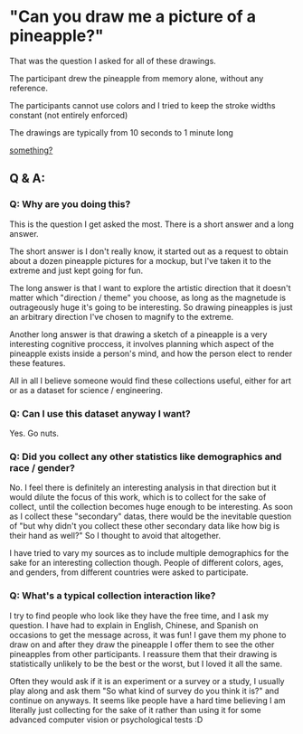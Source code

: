 # "Can you draw me a picture of a pineapple?"

That was the question I asked for all of these drawings. 

The participant drew the pineapple from memory alone, without any reference. 

The participants cannot use colors and I tried to keep the stroke widths constant (not entirely enforced)

The drawings are typically from 10 seconds to 1 minute long

[something?](drawings/sketch-1475005799999.png)


## Q & A:

### Q: Why are you doing this?

This is the question I get asked the most. There is a short answer and a long
answer.

The short answer is I don't really know, it started out as a request to obtain
about a dozen pineapple pictures for a mockup, but I've taken it to the extreme
and just kept going for fun.

The long answer is that I want to explore the artistic direction that it
doesn't matter which "direction / theme" you choose, as long as the magnetude
is outrageously huge it's going to be interesting. So drawing pineapples is
just an arbitrary direction I've chosen to magnify to the extreme.

Another long answer is that drawing a sketch of a pineapple is a very
interesting cognitive proccess, it involves planning which aspect of the
pineapple exists inside a person's mind, and how the person elect to render
these features. 

All in all I believe someone would find these collections useful, either for
art or as a dataset for science / engineering.

### Q: Can I use this dataset anyway I want?

Yes. Go nuts.

### Q: Did you collect any other statistics like demographics and race / gender?

No. I feel there is definitely an interesting analysis in that direction but it
would dilute the focus of this work, which is to collect for the sake of
collect, until the collection becomes huge enough to be interesting. As soon
as I collect these "secondary" datas, there would be the inevitable question of 
"but why didn't you collect these other secondary data like how big is their hand
as well?" So I thought to avoid that altogether.

I have tried to vary my sources as to include multiple demographics for the
sake for an interesting collection though. People of different colors, ages,
and genders, from different countries were asked to participate.

### Q: What's a typical collection interaction like?

I try to find people who look like they have the free time, and I ask my
question. I have had to explain in English, Chinese, and Spanish on occasions
to get the message across, it was fun!  I gave them my phone to draw on and
after they draw the pineapple I offer them to see the other pineapples from
other participants. I reassure them that their drawing is statistically
unlikely to be the best or the worst, but I loved it all the same.

Often they would ask if it is an experiment or a survey or a study, I usually
play along and ask them "So what kind of survey do you think it is?" and continue on
anyways. It seems like people have a hard time believing I am literally just collecting
for the sake of it rather than using it for some advanced computer vision or psychological
tests :D
